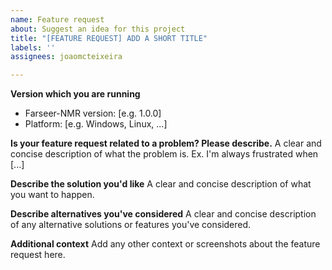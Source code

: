 ```yaml
---
name: Feature request
about: Suggest an idea for this project
title: "[FEATURE REQUEST] ADD A SHORT TITLE"
labels: ''
assignees: joaomcteixeira

---
```


**Version which you are running**
- Farseer-NMR version: [e.g. 1.0.0]
- Platform: [e.g. Windows, Linux, ...]

**Is your feature request related to a problem? Please describe.**
A clear and concise description of what the problem is. Ex. I'm always frustrated when [...]

**Describe the solution you'd like**
A clear and concise description of what you want to happen.

**Describe alternatives you've considered**
A clear and concise description of any alternative solutions or features you've considered.

**Additional context**
Add any other context or screenshots about the feature request here.
